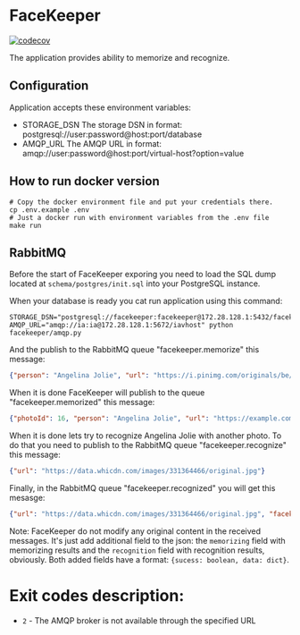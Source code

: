 # FaceKeeper

[![codecov](https://codecov.io/gh/dairlair/facekeeper/branch/master/graph/badge.svg)](https://codecov.io/gh/dairlair/facekeeper)

The application provides ability to memorize and recognize.

## Configuration

Application accepts these environment variables:

* STORAGE_DSN The storage DSN in format: postgresql://user:password@host:port/database
* AMQP_URL The AMQP URL in format: amqp://user:password@host:port/virtual-host?option=value

## How to run docker version

```shell script
# Copy the docker environment file and put your credentials there.
cp .env.example .env
# Just a docker run with environment variables from the .env file
make run
```

## RabbitMQ

Before the start of FaceKeeper exporing you need to load the SQL dump located at `schema/postgres/init.sql` into your PostgreSQL instance.

When your database is ready you cat run application using this command:
```shell script
STORAGE_DSN="postgresql://facekeeper:facekeeper@172.28.128.1:5432/facekeeper" AMQP_URL="amqp://ia:ia@172.28.128.1:5672/iavhost" python facekeeper/amqp.py
```

And the publish to the RabbitMQ queue "facekeeper.memorize" this message:
```json
{"person": "Angelina Jolie", "url": "https://i.pinimg.com/originals/be/ab/f3/beabf3c712d56235cc65d91ea439aaab.jpg"}
```

When it is done FaceKeeper will publish to the queue "facekeeper.memorized" this message:
```json
{"photoId": 16, "person": "Angelina Jolie", "url": "https://example.com/1600975134709.jpg", "embeddingId": "c0bf216a-61cd-4e2e-9253-902a9827f8a1", "digest": "cd6c8de8710af54d649ca56307ee2472ecfe7ca41748f06471b071e5cbb91640", "recognizer": "recognizer-id", "embedding": [-0.06730382144451141], "success": true}
```

When it is done lets try to recognize Angelina Jolie with another photo.
To do that you need to publish to the RabbitMQ queue "facekeeper.recognize" this message:
```json
{"url": "https://data.whicdn.com/images/331364466/original.jpg"}
```

Finally, in the RabbitMQ queue "facekeeper.recognized" you will get this mesasge:
```json
{"url": "https://data.whicdn.com/images/331364466/original.jpg", "facekeeper": {"success": true, "data": {"person": "Angelina Jolie"}}}
```

Note: FaceKeeper do not modify any original content in the received messages. 
It's just add additional field to the json: the `memorizing` field with memorizing results and the `recognition` field with recognition results, obviously.
Both added fields have a format: `{sucess: boolean, data: dict}`.

# Exit codes description:

* `2` - The AMQP broker is not available through the specified URL